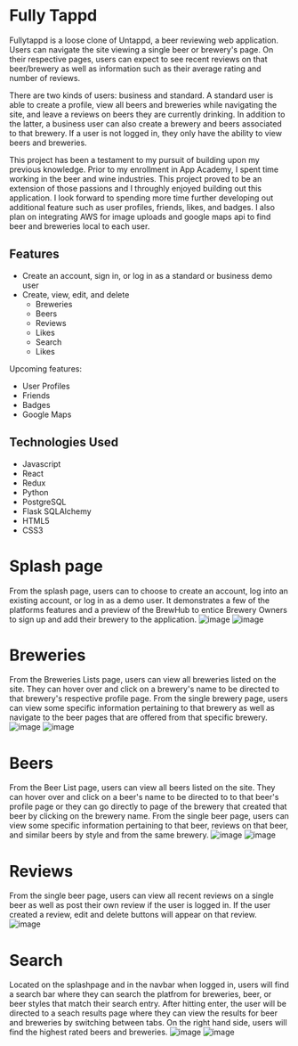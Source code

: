 # Fully Tappd

Fullytappd is a loose clone of Untappd, a beer reviewing web application. Users can navigate the site viewing a single beer or brewery's page. On their respective pages, users can expect to see recent reviews on that beer/brewery as well as information such as their average rating and number of reviews.

There are two kinds of users: business and standard. A standard user is able to create a profile, view all beers and breweries while navigating the site, and leave a reviews on beers they are currently drinking. In addition to the latter, a business user can also create a brewery and beers associated to that brewery. If a user is not logged in, they only have the ability to view beers and breweries.

This project has been a testament to my pursuit of building upon my previous knowledge. Prior to my enrollment in App Academy, I spent time working in the beer and wine industries. This project proved to be an extension of those passions and I throughly enjoyed building out this application. I look forward to spending more time further developing out additional feature such as user profiles, friends, likes, and badges. I also plan on integrating AWS for image uploads and google maps api to find beer and breweries local to each user.


## Features
- Create an account, sign in, or log in as a standard or business demo user
- Create, view, edit, and delete
   - Breweries
   - Beers
   - Reviews
   - Likes
   - Search
   - Likes
   
Upcoming features: 
- User Profiles
- Friends
- Badges
- Google Maps


## Technologies Used
- Javascript
- React
- Redux 
- Python
- PostgreSQL
- Flask SQLAlchemy
- HTML5
- CSS3


# Splash page
From the splash page, users can to choose to create an account, log into an existing account, or log in as a demo user. It demonstrates a few of the platforms features and a preview of the BrewHub to entice Brewery Owners to sign up and add their brewery to the application.
![image](https://user-images.githubusercontent.com/90273783/171720202-1f0bfec6-38c8-4cc1-97b5-dac4ae68629a.png)
![image](https://user-images.githubusercontent.com/90273783/171720451-7baee5e9-8b33-4a19-88f6-bac1611a17c0.png)


# Breweries
From the Breweries Lists page, users can view all breweries listed on the site. They can hover over and click on a brewery's name to be directed to that brewery's respective profile page. From the single brewery page, users can view some specific information pertaining to that brewery as well as navigate to the beer pages that are offered from that specific brewery. 
![image](https://user-images.githubusercontent.com/90273783/171722343-baf7652a-23a9-433b-8bba-b97793a9bb7a.png)
![image](https://user-images.githubusercontent.com/90273783/171723257-bcb5893a-d709-462a-8d05-4f24db14e640.png)


# Beers
From the Beer List page, users can view all beers listed on the site. They can hover over and click on a beer's name to be directed to to that beer's profile page or they can go directly to page of the brewery that created that beer by clicking on the brewery name. From the single beer page, users can view some specific information pertaining to that beer, reviews on that beer, and similar beers by style and from the same brewery. 
![image](https://user-images.githubusercontent.com/90273783/171723364-9afc5a5f-b0dd-4710-8bd8-029f83793df7.png)
![image](https://user-images.githubusercontent.com/90273783/171723712-f9d8d422-a03b-45af-966e-e1584353f1ef.png)

# Reviews
From the single beer page, users can view all recent reviews on a single beer as well as post their own review if the user is logged in. If the user created a review, edit and delete buttons will appear on that review.
![image](https://user-images.githubusercontent.com/90273783/171723978-0b197942-f0c8-4986-9d4e-fe5cc0a3444c.png)

# Search 
Located on the splashpage and in the navbar when logged in, users will find a search bar where they can search the platfrom for breweries, beer, or beer styles that match their search entry. After hitting enter, the user will be directed to a seach results page where they can view the results for beer and breweries by switching between tabs. On the right hand side, users will find the highest rated beers and breweries. 
![image](https://user-images.githubusercontent.com/90273783/171724479-da1adead-4493-4e36-a1fa-568ccc9d4e39.png)
![image](https://user-images.githubusercontent.com/90273783/171724557-f1ddcd31-cbbf-4fa3-8f92-02d2dce829d6.png)



